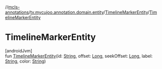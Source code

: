//[mcls-annotations](../../../index.md)/[tv.mycujoo.annotation.domain.entity](../index.md)/[TimelineMarkerEntity](index.md)/[TimelineMarkerEntity](-timeline-marker-entity.md)

# TimelineMarkerEntity

[androidJvm]\
fun [TimelineMarkerEntity](-timeline-marker-entity.md)(id: [String](https://kotlinlang.org/api/latest/jvm/stdlib/kotlin/-string/index.html), offset: [Long](https://kotlinlang.org/api/latest/jvm/stdlib/kotlin/-long/index.html), seekOffset: [Long](https://kotlinlang.org/api/latest/jvm/stdlib/kotlin/-long/index.html), label: [String](https://kotlinlang.org/api/latest/jvm/stdlib/kotlin/-string/index.html), color: [String](https://kotlinlang.org/api/latest/jvm/stdlib/kotlin/-string/index.html))

